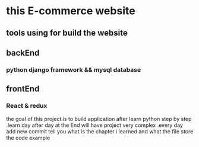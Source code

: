 # this E-commerce website 
## tools using for build the website 
## backEnd
### python django framework && mysql database 
## frontEnd 
### React & redux 
the goal of this project is to build application after learn python step by step .learn day after day at the End will have project very complex .every 
day add new commit tell you what is the chapter i learned and what the file store the code example
